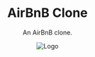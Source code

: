 <h1 align="center">AirBnB Clone</h1>
<p align="center">An AirBnB clone.</p>

<p align="center">
  <img src="https://github.com/bdbaraban/AirBnB_clone_v2/blob/master/assets/logo.png"
	    alt="Logo">
</p>

